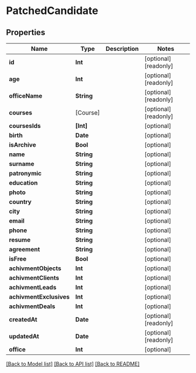 # PatchedCandidate

## Properties
Name | Type | Description | Notes
------------ | ------------- | ------------- | -------------
**id** | **Int** |  | [optional] [readonly] 
**age** | **Int** |  | [optional] [readonly] 
**officeName** | **String** |  | [optional] [readonly] 
**courses** | [Course] |  | [optional] [readonly] 
**coursesIds** | **[Int]** |  | [optional] 
**birth** | **Date** |  | [optional] 
**isArchive** | **Bool** |  | [optional] 
**name** | **String** |  | [optional] 
**surname** | **String** |  | [optional] 
**patronymic** | **String** |  | [optional] 
**education** | **String** |  | [optional] 
**photo** | **String** |  | [optional] 
**country** | **String** |  | [optional] 
**city** | **String** |  | [optional] 
**email** | **String** |  | [optional] 
**phone** | **String** |  | [optional] 
**resume** | **String** |  | [optional] 
**agreement** | **String** |  | [optional] 
**isFree** | **Bool** |  | [optional] 
**achivmentObjects** | **Int** |  | [optional] 
**achivmentClients** | **Int** |  | [optional] 
**achivmentLeads** | **Int** |  | [optional] 
**achivmentExclusives** | **Int** |  | [optional] 
**achivmentDeals** | **Int** |  | [optional] 
**createdAt** | **Date** |  | [optional] [readonly] 
**updatedAt** | **Date** |  | [optional] [readonly] 
**office** | **Int** |  | [optional] 

[[Back to Model list]](../README.md#documentation-for-models) [[Back to API list]](../README.md#documentation-for-api-endpoints) [[Back to README]](../README.md)


